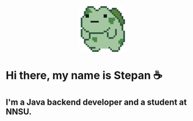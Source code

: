 <div align="center">
  <img src="bulbasaur-rolling.gif" alt="Bulbasaur Rolling" width="120"/>
</div>

# Hi there, my name is Stepan ☕️
## I'm a Java backend developer and a student at NNSU.
